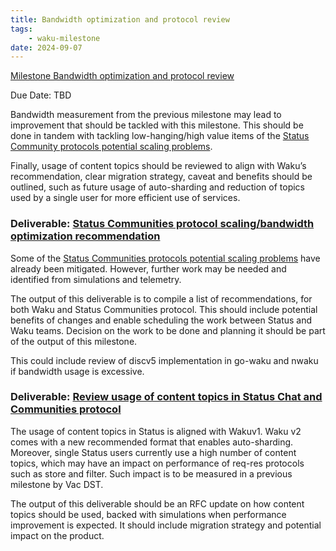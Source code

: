 ```yaml
---
title: Bandwidth optimization and protocol review
tags:
    - waku-milestone
date: 2024-09-07
---
```


[Milestone Bandwidth optimization and protocol review](https://github.com/waku-org/pm/milestone/31)

Due Date: TBD

Bandwidth measurement from the previous milestone may lead to improvement that should be tackled with this milestone. This should be done in tandem with tackling low-hanging/high value items of the [Status Community protocols potential scaling problems](https://github.com/vacp2p/research/issues/177).

Finally, usage of content topics should be reviewed to align with Waku’s recommendation, clear migration strategy, caveat and benefits should be outlined, such as future usage of auto-sharding and reduction of topics used by a single user for more efficient use of services.

### Deliverable: [Status Communities protocol scaling/bandwidth optimization recommendation](https://github.com/waku-org/pm/issues/197)

Some of the [Status Communities protocols potential scaling problems](https://github.com/vacp2p/research/issues/177) have already been mitigated. However, further work may be needed and identified from simulations and telemetry.

The output of this deliverable is to compile a list of recommendations, for both Waku and Status Communities protocol. This should include potential benefits of changes and enable scheduling the work between Status and Waku teams.
Decision on the work to be done and planning it should be part of the output of this milestone.

This could include review of discv5 implementation in go-waku and nwaku if bandwidth usage is excessive.

### Deliverable: [Review usage of content topics in Status Chat and Communities protocol](https://github.com/waku-org/pm/issues/198)

The usage of content topics in Status is aligned with Wakuv1. Waku v2 comes with a new recommended format that enables auto-sharding.
Moreover, single Status users currently use a high number of content topics, which may have an impact on performance of req-res protocols such as store and filter.
Such impact is to be measured in a previous milestone by Vac DST.

The output of this deliverable should be an RFC update on how content topics should be used, backed with simulations when performance improvement is expected.
It should include migration strategy and potential impact on the product.
